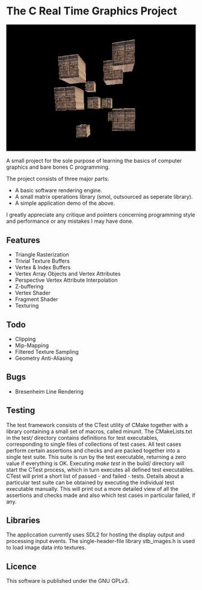 # The C Real Time Graphics Project

![Cubes](rtg.png)

A small project for the sole purpose of learning the basics of computer graphics and bare bones C programming.

The project consists of three major parts:
* A basic software rendering engine.
* A small matrix operations library (smol, outsourced as seperate library).
* A simple application demo of the above.

I greatly appreciate any critique and pointers concerning programming style and performance or any mistakes I may have done.

## Features
* Triangle Rasterization
* Trivial Texture Buffers
* Vertex & Index Buffers
* Vertex Array Objects and Vertex Attributes
* Perspective Vertex Attribute Interpolation
* Z-buffering
* Vertex Shader
* Fragment Shader
* Texturing

## Todo
* Clipping
* Mip-Mapping
* Filtered Texture Sampling
* Geometry Anti-Aliasing

## Bugs
* Bresenheim Line Rendering

## Testing
The test framework consists of the CTest utility of CMake together with a library containing a small set of macros, called minunit. The CMakeLists.txt in the test/ directory contains definitions for test executables, corresponding to single files of collections of test cases. All test cases perform certain assertions and checks and are packed together into a single test suite. This suite is run by the test executable, returning a zero value if everything is OK. Executing _make test_ in the build/ directory will start the CTest process, which in turn executes all defined test executables. CTest will print a short list of passed - and failed - tests. Details about a particular test suite can be obtained by executing the individual test executable manually. This will print out a more detailed view of all the assertions and checks made and also which test cases in particular failed, if any.

## Libraries
The appliccation currently uses SDL2 for hosting the display output and processing input events.
The single-header-file library stb_images.h is used to load image data into textures.

## Licence
This software is published under the GNU GPLv3.

